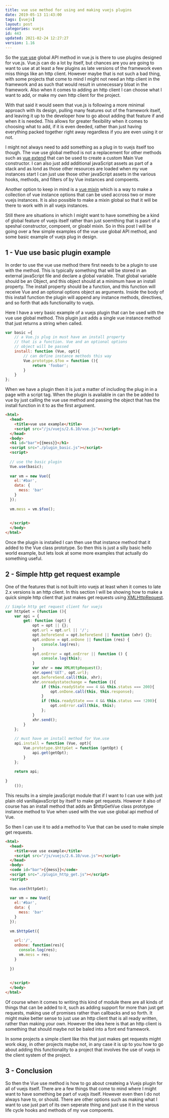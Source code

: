 ```yaml
---
title: vue use method for using and making vuejs plugins
date: 2019-05-13 11:43:00
tags: [vuejs]
layout: post
categories: vuejs
id: 443
updated: 2021-02-24 12:27:27
version: 1.16
---
```


So the [vue use](https://vuejs.org/v2/api/#Vue-use) global API method in vue.js is there to use plugins designed for vue.js. Vue.js can do a lot by itself, but chances are you are going to want to use at at least a few plugins as late versions of the framework even miss things like an http client. However maybe that is not such a bad thing, with some projects that come to mind I might not need an http client in the framework and as such that would result in unnecessary bloat in the framework. Also when it comes to adding an http client I can choose what I want to add, or make my own http client for the project.

With that said it would seem that vue.js is following a more minimal approach with its design, pulling many features out of the framework itself, and leaving it up to the developer how to go about adding that feature if and when it is needed. This allows for greater flexibility when it comes to choosing what to add, if it is even deeded, rather than just having everything packed together right away regardless if you are even using it or not.

I might not always need to add something as a plug in to vuejs itself too though. The vue use global method is not a replacement for other methods such as [vue extend](/2019/05/09/vuejs-extend/) that can be used to create a custom Main Vue constructor. I can also just add additional javaScript assets as part of a stack and as lond as those other resources are loaded when my vue instances start I can just use those other javaScript assets in the various hooks, methods, and filters of by Vue instances and compoents. 

Another option to keep in mind is a [vue mixin](/2019/05/15/vuejs-mixin/) which is a way to make a collection of vue instance options that can be used accross two or more vuejs instances. It is also possible to make a mixin global so that it will be there to work with in all vuejs instances.

Still there are situations in which I might want to have something be a kind of global feature of vuejs itself rather than just soemthing that is pasrt of a speshal constructor, compoent, or gloabl mixin. So in this post I will be going over a few simple examples of the vue use global API method, and some basic example of vuejs plug in design.

<!-- more -->

## 1 - Vue use basic plugin example

In order to use the vue use method there first needs to be a plugin to use with the method. This is typically something that will be stored in an external javaScript file and declare a global variable. That global variable should be an Object, and this object should at a minimum have an install property. The install property should be a function, and this function will receive Vue and an optional options object as arguments. Inside the body of this install function the plugin will append any instance methods, directives, and so forth that ads functionality to vuejs.

Here I have a very basic example of a vuejs plugin that can be used with the vue use global method. This plugin just adds a single vue instance method that just returns a string when called.

```js
var basic ={
    // a Vue.js plug in must have an install property
    // that is a function. Vue and an optional options
    // object will be passed
    install: function (Vue, opt){
        // can define instance methods this way
        Vue.prototype.$foo = function (){
            return 'foobar';
        }
    }
};

```

When we have a plugin then it is just a matter of including the plug in in a page with a script tag. When the plugin is available in can the be added to vue by just calling the vue use method and passing the object that has the install function in it to as the first argument. 

```html
<html>
  <head>
    <title>vue use example</title>
    <script src="/js/vuejs/2.6.10/vue.js"></script>
  </head>
  <body>
  <h1 id="bar">{{mess}}</h1>
  <script src="./plugin_basic.js"></script>
  <script>
  
  // use the basic plugin
  Vue.use(basic);
  
  var vm = new Vue({
    el:'#bar',
    data: {
      mess: 'bar'
    }
  });
  
  vm.mess = vm.$foo();
  
  
  </script>
  </body>
</html>
```

Once the plugin is installed I can then use that instance method that it added to the Vue class prototype. So then this is just a silly basic hello world example, but lets look at some more examples that actually do something useful.

## 2 - Simple http get request example

One of the features that is not built into vuejs at least when it comes to late 2.x versions is an http client. In this section I will be showing how to make a quick simple http client that just makes get requests using [XMLHttpRequest](/2018/03/28/js-xmlhttprequest/).

```js
// Simple http get request client for vuejs
var httpGet = (function (){
    var api = {
        get: function (opt) {
            opt = opt || {};
            opt.url = opt.url || '/';
            opt.beforeSend = opt.beforeSend || function (xhr) {};
            opt.onDone = opt.onDone || function (res) {
                console.log(res);
            }
            opt.onError = opt.onError || function () {
                console.log(this);
            }
            var xhr = new XMLHttpRequest();
            xhr.open('GET', opt.url);
            opt.beforeSend.call(this, xhr);
            xhr.onreadystatechange = function (){
                if (this.readyState === 4 && this.status === 200){
                    opt.onDone.call(this, this.response);
                }
                if (this.readyState === 4 && this.status === !200){
                    opt.onError.call(this, this);
                };
            }
            xhr.send();
        }
    };
 
    // must have an install method for Vue.use
    api.install = function (Vue, opt){
        Vue.prototype.$httpGet = function (getOpt) {
            api.get(getOpt);
        }
    };
 
    return api;
 
}
    ());
```

This results in a simple javaScript module that if I want to I can use with just plain old vanillajavaScript by itself to make get requests. However it also of course has an install method that adds an $httpGetVue class prototype instance method to Vue when used with the vue use global api method of Vue.

So then I can use it to add a method to Vue that can be used to make simple get requests.

```html
<html>
  <head>
    <title>vue use example</title>
    <script src="/js/vuejs/2.6.10/vue.js"></script>
  </head>
  <body>
  <code id="bar">{{mess}}</code>
  <script src="./plugin_http_get.js"></script>
  <script>
  
  Vue.use(httpGet);
  
  var vm = new Vue({
    el:'#bar',
    data: {
      mess: 'bar'
    }
  });
  
  vm.$httpGet({
  
    url:'/',
    onDone: function(res){
      console.log(res);
      vm.mess = res;
    }
  
  })
  
  
  </script>
  </body>
</html>
```

Of course when it comes to writing this kind of module there are all kinds of things that can be added to it, such as adding support for more than just get requests, making use of promises rather than callbacks and so forth. It might make better sense to just use an http client that is all ready written, rather than making your own. However the idea here is that an http client is something that should maybe not be baled into a font end framework. 

In some projects a simple client like this that just makes get requests might work okay, in other projects maybe not, in any case it is up to you how to go about adding this functionality to a project that involves the use of vuejs in the client system of the project.

## 3 - Conclusion

So then the Vue use method is how to go about createing a Vuejs plugin for all of vuejs itself. There are a few things that come to mind where I might want to have something be part of vuejs itself. However even then I do not always have to, or should. There are other options such as making what I want to use just part of its own seperate thing and just use it in the varous life cycle hooks and methods of my vue compoents.
